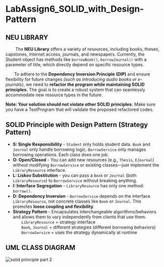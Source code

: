 # LabAssign6_SOLID_with_Design-Pattern
## NEU LIBRARY
&emsp;&emsp; The **NEU Library** offers a variety of resources, including books, theses, capstones, internet access, journals, and newspapers.
Currently, the Student object has methods like `borrowBook()`, `borrowJournal()` with a parameter of title, which directly depend on specific resource types.

&emsp;&emsp;To adhere to the **Dependency Inversion Principle (DIP)** and ensure flexibility for future changes *(such as introducing audio books or e-journals)*, we need to **refactor the program while maintaining SOLID principles.** The goal is to create a robust system that can seamlessly accommodate new resource types in the future.

**Note: Your solution should not violate other SOLID principles.** Make sure you have a TestProgram that will validate the proposed refactored codes.

## SOLID Principle with Design Pattern (Strategy Pattern)
- **S: Single Responsibility** - `Student` only holds student data. `Book` and `Journal` only handle borrowing logic. `BorrowService` only manages borrowing operations. Each class does one job.
- **O: Open/Closed** - You can add new resources (e.g., `Thesis`, `EJournal`) without modifying `BorrowService` or existing classes—just implement the `LibraryResource` interface.
- **L: Liskov Substitution** - you can pass a `Book` or `Journal` (both `LibraryResource`) to `BorrowService` without breaking anything.
- **I: Interface Segregation** - `LibraryResource` has only one method: `borrow()`. 
- **D: Dependency Inversion** - `BorrowService` depends on the interface `LibraryResource`, not concrete classes like `Book` or `Journal`. This promotes **loose coupling and flexibility**.
- **Strategy Pattern** - Encapsulates interchangeable algorithms/behaviors and allows them to vary independently from clients that use them. <br>
&emsp;&emsp;`LibraryResource` = strategy interface <br>
&emsp;&emsp;`Book`, `Journal` = different strategies (different borrowing behaviors) <br>
&emsp;&emsp;`BorrowService` = uses the strategy dynamically at runtime <br>
## UML CLASS DIAGRAM
![solid principle part 2 ](https://github.com/user-attachments/assets/52b4590c-7fee-43fb-9b79-edf6bc3072ed)
